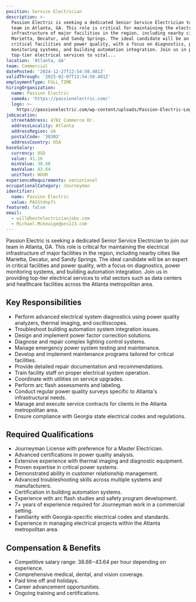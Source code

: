 ```yaml
---
position: Service Electrician
description: >-
  Passion Electric is seeking a dedicated Senior Service Electrician to join our
  team in Atlanta, GA. This role is critical for maintaining the electrical
  infrastructure of major facilities in the region, including nearby cities like
  Marietta, Decatur, and Sandy Springs. The ideal candidate will be an expert in
  critical facilities and power quality, with a focus on diagnostics, power
  monitoring systems, and building automation integration. Join us in providing
  top-tier electrical services to vital...
location: 'Atlanta, GA'
team: Commercial
datePosted: '2024-12-27T12:54:50.481Z'
validThrough: '2025-02-07T12:54:50.481Z'
employmentType: FULL_TIME
hiringOrganization:
  name: Passion Electric
  sameAs: 'https://passionelectric.com/'
  logo: >-
    https://passionelectric.com/wp-content/uploads/Passion-Electric-Logo-web-final-wide-full-color.png.webp
jobLocation:
  streetAddress: 4782 Commerce Dr.
  addressLocality: Atlanta
  addressRegion: GA
  postalCode: '30303'
  addressCountry: USA
baseSalary:
  currency: USD
  value: 41.16
  minValue: 38.68
  maxValue: 43.64
  unitText: HOUR
experienceRequirements: seniorLevel
occupationalCategory: Journeyman
identifier:
  name: Passion Electric
  value: PASStdnp7s
featured: false
email:
  - will@bestelectricianjobs.com
  - Michael.Mckeaige@pes123.com
---
```




Passion Electric is seeking a dedicated Senior Service Electrician to join our team in Atlanta, GA. This role is critical for maintaining the electrical infrastructure of major facilities in the region, including nearby cities like Marietta, Decatur, and Sandy Springs. The ideal candidate will be an expert in critical facilities and power quality, with a focus on diagnostics, power monitoring systems, and building automation integration. Join us in providing top-tier electrical services to vital sectors such as data centers and healthcare facilities across the Atlanta metropolitan area.

## Key Responsibilities
- Perform advanced electrical system diagnostics using power quality analyzers, thermal imaging, and oscilloscopes.
- Troubleshoot building automation system integration issues.
- Design and implement power factor correction solutions.
- Diagnose and repair complex lighting control systems.
- Manage emergency power system testing and maintenance.
- Develop and implement maintenance programs tailored for critical facilities.
- Provide detailed repair documentation and recommendations.
- Train facility staff on proper electrical system operation.
- Coordinate with utilities on service upgrades.
- Perform arc flash assessments and labeling.
- Conduct regular power quality surveys specific to Atlanta's infrastructural needs.
- Manage and execute service contracts for clients in the Atlanta metropolitan area.
- Ensure compliance with Georgia state electrical codes and regulations.

## Required Qualifications
- Journeyman License with preference for a Master Electrician.
- Advanced certifications in power quality analysis.
- Extensive experience with thermal imaging and diagnostic equipment.
- Proven expertise in critical power systems.
- Demonstrated ability in customer relationship management.
- Advanced troubleshooting skills across multiple systems and manufacturers.
- Certification in building automation systems.
- Experience with arc flash studies and safety program development.
- 7+ years of experience required for Journeyman work in a commercial setting.
- Familiarity with Georgia-specific electrical codes and standards.
- Experience in managing electrical projects within the Atlanta metropolitan area.

## Compensation & Benefits
- Competitive salary range: $38.68-$43.64 per hour depending on experience.
- Comprehensive medical, dental, and vision coverage.
- Paid time off and holidays.
- Career advancement opportunities.
- Ongoing training and certifications.
